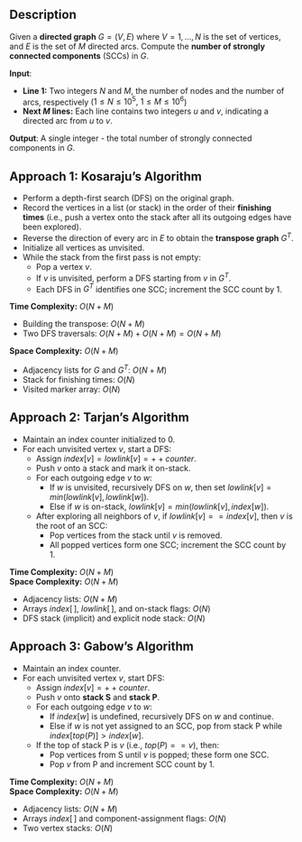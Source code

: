 ## Description
Given a **directed graph** $G = (V, E)$ where $V = {1, \dots, N}$ is the set of vertices, and $E$ is the set of $M$ directed arcs. Compute the **number of strongly connected components** (SCCs) in $G$.

**Input**:
- **Line 1:** Two integers $N$ and $M$, the number of nodes and the number of arcs, respectively ($1 \le N \le 10^5,\ 1 \le M \le 10^6$)
- **Next $M$ lines:** Each line contains two integers $u$ and $v$, indicating a directed arc from $u$ to $v$.

**Output**: A single integer - the total number of strongly connected components in $G$.

## Approach 1: Kosaraju’s Algorithm
- Perform a depth-first search (DFS) on the original graph.
- Record the vertices in a list (or stack) in the order of their **finishing times** (i.e., push a vertex onto the stack after all its outgoing edges have been explored).
- Reverse the direction of every arc in $E$ to obtain the **transpose graph** $G^T$.
- Initialize all vertices as unvisited.
- While the stack from the first pass is not empty:
    - Pop a vertex $v$.
    - If $v$ is unvisited, perform a DFS starting from $v$ in $G^T$.
    - Each DFS in $G^T$ identifies one SCC; increment the SCC count by 1.

**Time Complexity:** $O(N + M)$  
- Building the transpose: $O(N + M)$  
- Two DFS traversals: $O(N + M) + O(N + M) = O(N + M)$

**Space Complexity:** $O(N + M)$  
- Adjacency lists for $G$ and $G^T$: $O(N + M)$
- Stack for finishing times: $O(N)$
- Visited marker array: $O(N)$

## Approach 2: Tarjan’s Algorithm
- Maintain an index counter initialized to 0.
- For each unvisited vertex $v$, start a DFS:
    - Assign $index[v] = lowlink[v] = ++counter$.
    - Push $v$ onto a stack and mark it on-stack.
    - For each outgoing edge $v$ to $w$:
        - If $w$ is unvisited, recursively DFS on $w$, then set $lowlink[v] = min(lowlink[v], lowlink[w])$.
        - Else if $w$ is on-stack, $lowlink[v] = min(lowlink[v], index[w])$.
    - After exploring all neighbors of $v$, if $lowlink[v] == index[v]$, then $v$ is the root of an SCC:
        - Pop vertices from the stack until $v$ is removed.
        - All popped vertices form one SCC; increment the SCC count by $1$.

**Time Complexity:** $O(N + M)$  
**Space Complexity:** $O(N + M)$  
- Adjacency lists: $O(N + M)$
- Arrays $index[\,]$, $lowlink[\,]$, and on-stack flags: $O(N)$
- DFS stack (implicit) and explicit node stack: $O(N)$

## Approach 3: Gabow’s Algorithm
- Maintain an index counter.
- For each unvisited vertex $v$, start DFS:
    - Assign $index[v] = ++counter$.
    - Push $v$ onto **stack S** and **stack P**.
    - For each outgoing edge $v$ to $w$:
        - If $index[w]$ is undefined, recursively DFS on $w$ and continue.
        - Else if $w$ is not yet assigned to an SCC, pop from stack P while $index[top(P)] > index[w]$.
    - If the top of stack P is $v$ (i.e., $top(P) == v$), then:
        - Pop vertices from S until $v$ is popped; these form one SCC.
        - Pop $v$ from P and increment SCC count by $1$.

**Time Complexity:** $O(N + M)$  
**Space Complexity:** $O(N + M)$
- Adjacency lists: $O(N + M)$
- Arrays $index[\,]$ and component-assignment flags: $O(N)$
- Two vertex stacks: $O(N)$
